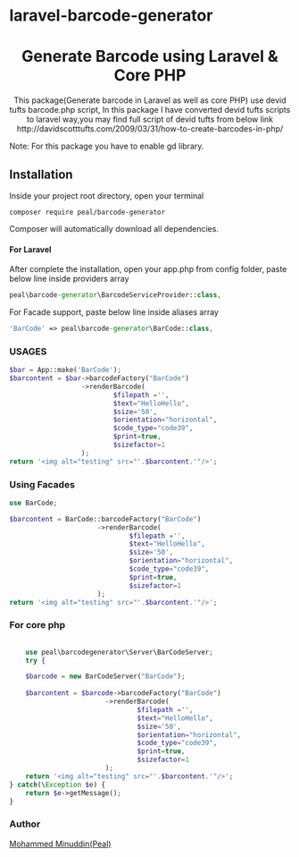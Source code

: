 # laravel-barcode-generator
<h1 align="center">Generate Barcode using Laravel & Core PHP</h1>

<p align="center">
This package(Generate barcode in Laravel as well as core PHP) use devid tufts barcode.php script, In this package I have converted devid tufts scripts to laravel way,you may find full script of devid tufts from below link
http://davidscotttufts.com/2009/03/31/how-to-create-barcodes-in-php/

Note: For this package you have to enable gd library.
</p>

## Installation

Inside your project root directory, open your terminal

```shell
composer require peal/barcode-generator
```

Composer will automatically download all dependencies.

#### For Laravel

After complete the installation, open your app.php from config folder, paste below line inside providers array 

```php
peal\barcode-generator\BarcodeServiceProvider::class,
```

For Facade support, paste below line inside aliases array

```php
'BarCode' => peal\barcode-generator\BarCode::class,
```

### USAGES 

```php
$bar = App::make('BarCode');
$barcontent = $bar->barcodeFactory("BarCode")
                  ->renderBarcode(
                          $filepath ='', 
                          $text="HelloHello", 
                          $size='50', 
                          $orientation="horizontal", 
                          $code_type="code39", 
                          $print=true, 
                          $sizefactor=1
                  );
return '<img alt="testing" src="'.$barcontent.'"/>';
```
### Using Facades

```php
use BarCode;

$barcontent = BarCode::barcodeFactory("BarCode")
                      ->renderBarcode(
                              $filepath ='', 
                              $text="HelloHello", 
                              $size='50', 
                              $orientation="horizontal", 
                              $code_type="code39", 
                              $print=true, 
                              $sizefactor=1
                      );
return '<img alt="testing" src="'.$barcontent.'"/>';

```

### For core php
```php
    
    use peal\barcodegenerator\Server\BarCodeServer;
    try {

    $barcode = new BarCodeServer("BarCode");
        
    $barcontent = $barcode->barcodeFactory("BarCode")
                        ->renderBarcode(
                                $filepath ='', 
                                $text="HelloHello", 
                                $size='50', 
                                $orientation="horizontal", 
                                $code_type="code39", 
                                $print=true, 
                                $sizefactor=1
                        );
    return '<img alt="testing" src="'.$barcontent.'"/>';
} catch(\Exception $e) {
    return $e->getMessage();
}
```

### Author

[Mohammed Minuddin(Peal)](https://moinshareidea.wordpress.com)

